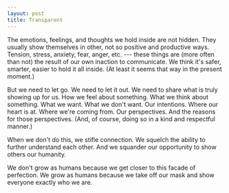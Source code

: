 ```yaml
---
layout: post
title: Transparent
---
```


The emotions, feelings, and thoughts we hold inside are not hidden. They usually show themselves in other, not so positive and productive ways. Tension, stress, anxiety, fear, anger, etc. --- these things are (more often than not) the result of our own inaction to communicate. We think it's safer, smarter, easier to hold it all inside. (At least it seems that way in the present moment.)

But we need to let go. We need to let it out. We need to share what is truly showing up for us. How we feel about something. What we think about something. What we want. What we don't want. Our intentions. Where our heart is at. Where we're coming from. Our perspectives. And the reasons for those perspectives. (And, of course, doing so in a kind and respectful manner.)

When we don't do this, we stifle connection. We squelch the ability to further understand each other. And we squander our opportunity to show others our humanity.

We don't grow as humans because we get closer to this facade of perfection. We grow as humans because we take off our mask and show everyone exactly who we are.